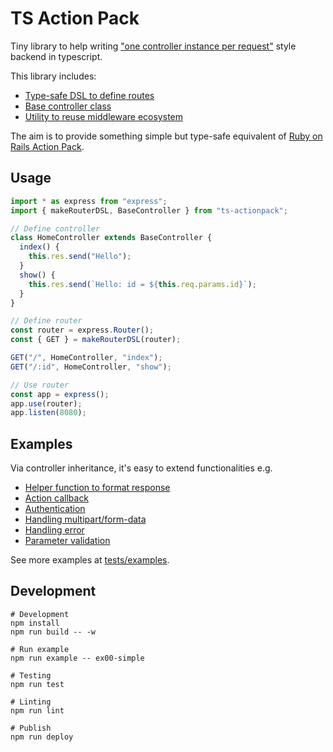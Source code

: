 # TS Action Pack

Tiny library to help writing ["one controller instance per request"](https://github.com/typestack/routing-controllers/issues/174) style backend in typescript.

This library includes:

- [Type-safe DSL to define routes](src/router-utils.ts)
- [Base controller class](src/base-controller.ts)
- [Utility to reuse middleware ecosystem](src/middleware-utils.ts)

The aim is to provide something simple but type-safe equivalent of [Ruby on Rails Action Pack](https://github.com/rails/rails/blob/main/actionpack/README.rdoc).

## Usage

```typescript
import * as express from "express";
import { makeRouterDSL, BaseController } from "ts-actionpack";

// Define controller
class HomeController extends BaseController {
  index() {
    this.res.send("Hello");
  }
  show() {
    this.res.send(`Hello: id = ${this.req.params.id}`);
  }
}

// Define router
const router = express.Router();
const { GET } = makeRouterDSL(router);

GET("/", HomeController, "index");
GET("/:id", HomeController, "show");

// Use router
const app = express();
app.use(router);
app.listen(8080);
```

## Examples

Via controller inheritance, it's easy to extend functionalities e.g.

- [Helper function to format response](tests/examples/ex01-inheritance/controllers/home.ts)
- [Action callback](tests/examples/ex03-callback/controllers/home.ts)
- [Authentication](tests/examples/ex03-callback/controllers/home.ts)
- [Handling multipart/form-data](tests/examples/ex02-promisify-middleware/controllers/home.ts)
- [Handling error](tests/examples/ex04-validation/controllers/application.ts)
- [Parameter validation](tests/examples/ex04-validation/controllers/home.ts)

See more examples at [tests/examples](tests/examples).

## Development

```
# Development
npm install
npm run build -- -w

# Run example
npm run example -- ex00-simple

# Testing
npm run test

# Linting
npm run lint

# Publish
npm run deploy
```
